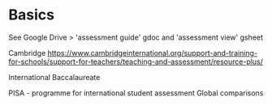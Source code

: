 
# Basics

See Google Drive > 'assessment guide' gdoc and 'assessment view' gsheet

Cambridge
https://www.cambridgeinternational.org/support-and-training-for-schools/support-for-teachers/teaching-and-assessment/resource-plus/


International Baccalaureate

PISA - programme for international student assessment
Global comparisons

